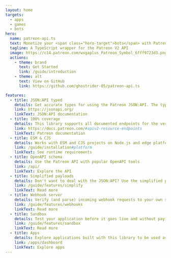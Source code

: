 ```yaml
---
layout: home
targets:
  - apps
  - games
  - bots
hero:
  name: patreon-api.ts
  text: Monetize your <span class="hero-target">bots</span> with Patreon
  tagline: A TypeScript wrapper for the Patreon V2 API
  image: https://c14.patreon.com/wxgaplus_Patreon_Symbol_6fff9723d3.png
  actions:
    - theme: brand
      text: Get Started
      link: /guide/introduction
    - theme: alt
      text: View on GitHub
      link: https://github.com/ghostrider-05/patreon-api.ts

features:
  - title: JSON:API typed
    details: Get accurate types for using the Patreon JSON:API. The types will display the exact resources you requested
    link: https://jsonapi.org/
    linkText: JSON:API documentation
  - title: 100% coverage
    details: This library supports all documented endpoints for the version 2 API
    link: https://docs.patreon.com/#apiv2-resource-endpoints
    linkText: Patreon documentation
  - title: ESM & CJS
    details: Works with ESM and CJS projects on Node.js and edge platforms, like Cloudflare, and no dependencies!
    link: /guide/installation#platform
    linkText: See runtime requirements
  - title: OpenAPI schema
    details: Use the Patreon API with popular OpenAPI tools
    link: /api/
    linkText: Explore the API
  - title: Simplified payloads
    details: Don't want to deal with the JSON:API? Use the simplified payloads
    link: /guide/features/simplify
    linkText: Read more
  - title: Webhook server
    details: Verify (and parse) incoming webhook requests to your own server
    link: /guide/features/webhooks
    linkText: Read more
  - title: Sandbox
    details: Test your application before it goes live and without paying to yourself
    link: /guide/features/sandbox
    linkText: Read more
  - title: Apps
    details: Explore applications built with this library to be used as templates
    link: /apps/dashboard
    linkText: Explore apps
---
```


<script setup lang="ts">
import { onMounted, nextTick } from 'vue'
import { useData, useRouter } from 'vitepress'
import { useIntervalFn } from '@vueuse/core'

const { page } = useData()
let index = 0

function replaceTarget () {
  if (page.value.frontmatter.layout !== 'home') return
  const { targets } = page.value.frontmatter

  document.getElementsByClassName('hero-target').item(0).innerHTML = targets[index]
  index = (targets.length - 1) === index ? 0 : ++index
}

const { pause, resume, isActive } = useIntervalFn(() => {
  replaceTarget()
}, 5_000)

onMounted(() => nextTick(() => resume()))
</script>

<style>
.hero-target {
  color: var(--vp-c-brand-1) !important;
}

.image-src {
  border-radius: 10px;
}
</style>
